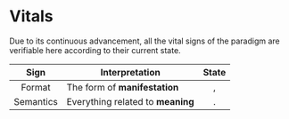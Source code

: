 # Vitals

Due to its continuous advancement, all the vital signs of the paradigm are verifiable here according to their current state.

| Sign | Interpretation | State |
| :---: | --- | :---: |
| Format | The form of **manifestation** | , |
| Semantics | Everything related to **meaning** | . |
